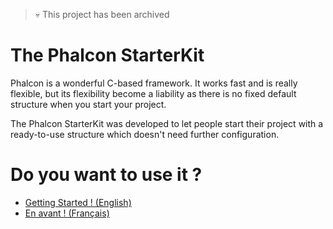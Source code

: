 > :skull: This project has been archived

# The Phalcon StarterKit

Phalcon is a wonderful C-based framework. It works fast and is really flexible, but its flexibility become a liability as there is no fixed default structure when you start your project.

The Phalcon StarterKit was developed to let people start their project with a ready-to-use structure which doesn't need further configuration.

# Do you want to use it ?

* [Getting Started ! (English)](https://github.com/GesJeremie/Phalcon-starterkit/wiki/Phalcon-StarterKit-(English))
* [En avant ! (Français)](https://github.com/GesJeremie/Phalcon-starterkit/wiki/Phalcon-StarterKit-(Fran%C3%A7ais))
